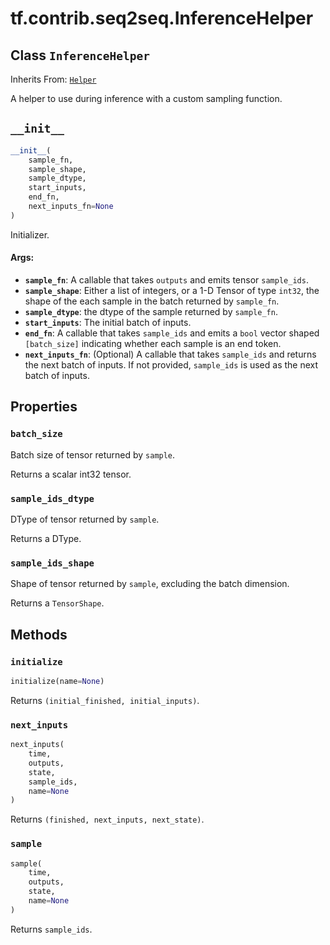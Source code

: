 <div itemscope itemtype="http://developers.google.com/ReferenceObject">
<meta itemprop="name" content="tf.contrib.seq2seq.InferenceHelper" />
<meta itemprop="path" content="Stable" />
<meta itemprop="property" content="batch_size"/>
<meta itemprop="property" content="sample_ids_dtype"/>
<meta itemprop="property" content="sample_ids_shape"/>
<meta itemprop="property" content="__init__"/>
<meta itemprop="property" content="initialize"/>
<meta itemprop="property" content="next_inputs"/>
<meta itemprop="property" content="sample"/>
</div>

# tf.contrib.seq2seq.InferenceHelper

## Class `InferenceHelper`

Inherits From: [`Helper`](../../../tf/contrib/seq2seq/Helper.md)

A helper to use during inference with a custom sampling function.

<h2 id="__init__"><code>__init__</code></h2>

``` python
__init__(
    sample_fn,
    sample_shape,
    sample_dtype,
    start_inputs,
    end_fn,
    next_inputs_fn=None
)
```

Initializer.

#### Args:

* <b>`sample_fn`</b>: A callable that takes `outputs` and emits tensor `sample_ids`.
* <b>`sample_shape`</b>: Either a list of integers, or a 1-D Tensor of type `int32`,
    the shape of the each sample in the batch returned by `sample_fn`.
* <b>`sample_dtype`</b>: the dtype of the sample returned by `sample_fn`.
* <b>`start_inputs`</b>: The initial batch of inputs.
* <b>`end_fn`</b>: A callable that takes `sample_ids` and emits a `bool` vector
    shaped `[batch_size]` indicating whether each sample is an end token.
* <b>`next_inputs_fn`</b>: (Optional) A callable that takes `sample_ids` and returns
    the next batch of inputs. If not provided, `sample_ids` is used as the
    next batch of inputs.



## Properties

<h3 id="batch_size"><code>batch_size</code></h3>

Batch size of tensor returned by `sample`.

Returns a scalar int32 tensor.

<h3 id="sample_ids_dtype"><code>sample_ids_dtype</code></h3>

DType of tensor returned by `sample`.

Returns a DType.

<h3 id="sample_ids_shape"><code>sample_ids_shape</code></h3>

Shape of tensor returned by `sample`, excluding the batch dimension.

Returns a `TensorShape`.



## Methods

<h3 id="initialize"><code>initialize</code></h3>

``` python
initialize(name=None)
```

Returns `(initial_finished, initial_inputs)`.

<h3 id="next_inputs"><code>next_inputs</code></h3>

``` python
next_inputs(
    time,
    outputs,
    state,
    sample_ids,
    name=None
)
```

Returns `(finished, next_inputs, next_state)`.

<h3 id="sample"><code>sample</code></h3>

``` python
sample(
    time,
    outputs,
    state,
    name=None
)
```

Returns `sample_ids`.




